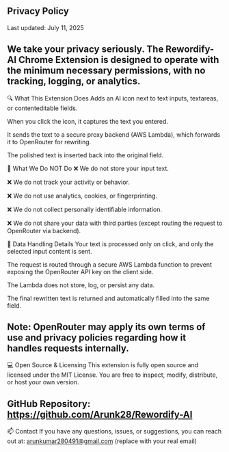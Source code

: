 ## Privacy Policy
Last updated: July 11, 2025

We take your privacy seriously. The Rewordify-AI Chrome Extension is designed to operate with the minimum necessary permissions, with no tracking, logging, or analytics.
---
🔍 What This Extension Does
Adds an AI icon next to text inputs, textareas, or contenteditable fields.

When you click the icon, it captures the text you entered.

It sends the text to a secure proxy backend (AWS Lambda), which forwards it to OpenRouter for rewriting.

The polished text is inserted back into the original field.

🚫 What We Do NOT Do
❌ We do not store your input text.

❌ We do not track your activity or behavior.

❌ We do not use analytics, cookies, or fingerprinting.

❌ We do not collect personally identifiable information.

❌ We do not share your data with third parties (except routing the request to OpenRouter via backend).

🔐 Data Handling Details
Your text is processed only on click, and only the selected input content is sent.

The request is routed through a secure AWS Lambda function to prevent exposing the OpenRouter API key on the client side.

The Lambda does not store, log, or persist any data.

The final rewritten text is returned and automatically filled into the same field.

Note: OpenRouter may apply its own terms of use and privacy policies regarding how it handles requests internally.
---
💻 Open Source & Licensing
This extension is fully open source and licensed under the MIT License.
You are free to inspect, modify, distribute, or host your own version.

GitHub Repository: https://github.com/Arunk28/Rewordify-AI
---
📫 Contact
If you have any questions, issues, or suggestions, you can reach out at:
arunkumar280491@gmail.com (replace with your real email)

